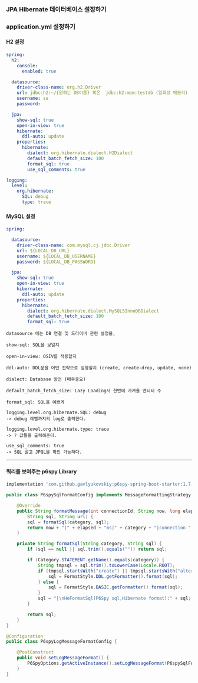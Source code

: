 ### JPA Hibernate 데이터베이스 설정하기

### application.yml 설정하기

#### H2 설정

```yaml
spring:
  h2:
    console:
      enabled: true

  datasource:
    driver-class-name: org.h2.Driver
    url: jdbc:h2:~/{원하는 DB이름} 혹은  jdbc:h2:mem:testdb (일회성 메모리)
    username: sa
    password:

  jpa:
    show-sql: true
    open-in-view: true
    hibernate:
      ddl-auto: update
    properties:
      hibernate:
        dialect: org.hibernate.dialect.H2Dialect
        default_batch_fetch_size: 100
        format_sql: true
        use_sql_comments: true

logging:
  level:
    org.hibernate:
      SQL: debug
      type: trace
```

#### MySQL 설정

```yaml
spring:

  datasource:
    driver-class-name: com.mysql.cj.jdbc.Driver
    url: ${LOCAL_DB_URL}
    username: ${LOCAL_DB_USERNAME}
    password: ${LOCAL_DB_PASSWORD}

  jpa:
    show-sql: true
    open-in-view: true
    hibernate:
      ddl-auto: update
    properties:
      hibernate:
        dialect: org.hibernate.dialect.MySQL5InnoDBDialect
        default_batch_fetch_size: 100
        format_sql: true
```

    datasource 에는 DB 연결 및 드라이버 관련 설정을,
    
    show-sql: SQL을 보일지

    open-in-view: OSIV를 적용할지

    ddl-auto: DDL문을 어떤 전략으로 실행할지 (create, create-drop, update, none)

    dialect: Database 방언 (매우중요)

    default_batch_fetch_size: Lazy Loading시 한번에 가져올 엔티티 수

    format_sql: SQL을 예쁘게

    logging.level.org.hibernate.SQL: debug
    -> debug 레벨까지의 log로 출력한다.

    logging.level.org.hibernate.type: trace
    -> ? 값들을 출력해준다.

    use_sql_comments: true
    -> SQL 말고 JPQL을 확인 가능하다.

---

#### 쿼리를 보여주는 p6spy Library

```groovy
implementation 'com.github.gavlyukovskiy:p6spy-spring-boot-starter:1.7.1'
```

```java
public class P6spySqlFormatConfig implements MessageFormattingStrategy {

    @Override
    public String formatMessage(int connectionId, String now, long elapsed, String category, String prepared,
        String sql, String url) {
        sql = formatSql(category, sql);
        return now + "|" + elapsed + "ms|" + category + "|connection " + connectionId + "|" + P6Util.singleLine(prepared) + sql;
    }

    private String formatSql(String category, String sql) {
        if (sql == null || sql.trim().equals("")) return sql;

        if (Category.STATEMENT.getName().equals(category)) {
            String tmpsql = sql.trim().toLowerCase(Locale.ROOT);
            if (tmpsql.startsWith("create") || tmpsql.startsWith("alter") || tmpsql.startsWith("comment")) {
                sql = FormatStyle.DDL.getFormatter().format(sql);
            } else {
                sql = FormatStyle.BASIC.getFormatter().format(sql);
            }
            sql = "|\nHeFormatSql(P6Spy sql,Hibernate format):" + sql;
        }

        return sql;
    }
}

@Configuration
public class P6spyLogMessageFormatConfig {

    @PostConstruct
    public void setLogMessageFormat() {
        P6SpyOptions.getActiveInstance().setLogMessageFormat(P6spySqlFormatConfig.class.getName());
    }
}
```